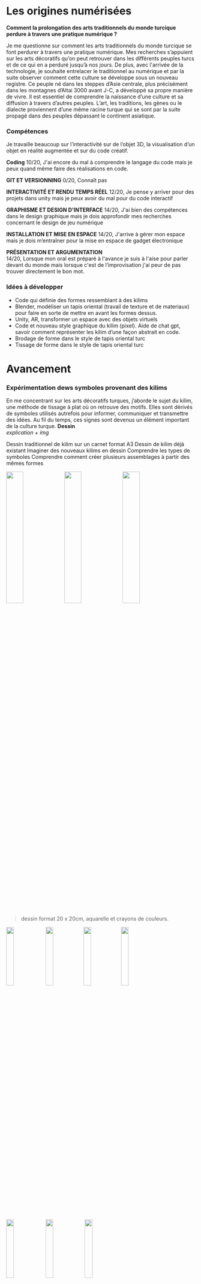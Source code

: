 # Les origines numérisées

**Comment la prolongation des arts traditionnels du monde turcique perdure à travers une pratique numérique ?**

Je me questionne sur comment les arts traditionnels du monde turcique se font perdurer à travers une pratique numérique. Mes recherches s’appuient sur les arts décoratifs qu’on peut retrouver dans les différents peuples turcs et de ce qui en a perduré jusqu’à nos jours. De plus, avec l'arrivée de la technologie, je souhaite entrelacer le traditionnel au numérique et par la suite observer comment cette culture se développe sous un nouveau registre. 
Ce peuple né dans les steppes d’Asie centrale, plus précisément dans les montagnes d’Altai 3000 avant J-C, a développé sa propre manière de vivre. Il est essentiel de comprendre la naissance d’une culture et sa diffusion à travers d’autres peuples. L’art, les traditions, les gènes ou le dialecte proviennent d’une même racine turque qui se sont par la suite propagé dans des peuples dépassant le continent asiatique.

### Compétences
Je travaille beaucoup sur l’interactivité sur de l’objet 3D, la visualisation d’un objet en réalité augmentée et sur du code créatif.

**Coding** 
10/20, J'ai encore du mal à comprendre le langage du code mais je peux quand même faire des réalisations en code. 

**GIT ET VERSIONNING**
0/20, Connaît pas

**INTERACTIVITÉ ET RENDU TEMPS RÉEL**
12/20, Je pense y arriver pour des projets dans unity mais je peux avoir du mal pour du code interactif

**GRAPHISME ET DESIGN D'INTERFACE**
14/20, J'ai bien des compétences dans le design graphique mais je dois approfondir mes recherches concernant le design de jeu numérique

**INSTALLATION ET MISE EN ESPACE** 
14/20, J'arrive à gérer mon espace mais je dois m’entraîner pour la mise en espace de gadget électronique 

**PRÉSENTATION ET ARGUMENTATION**  
14/20, Lorsque mon oral est préparé à l'avance je suis à l'aise pour parler devant du monde mais lorsque c'est de l’improvisation j'ai peur de pas trouver directement le bon mot. 


### Idées à développer <br>
- Code qui définie des formes ressemblant à des kilims
- Blender, modéliser un tapis oriental (travail de texture et de materiaux) pour faire en sorte de mettre en avant les formes dessus.
- Unity, AR, transformer un espace avec des objets virtuels
- Code et nouveau style graphique du kilim (pixel). Aide de chat gpt, savoir comment représenter les kilim d’une façon abstrait en code.
- Brodage de forme dans le style de tapis oriental turc
- Tissage de forme dans le style de tapis oriental turc


#  Avancement
### Expérimentation dews symboles provenant des kilims <br>
En me concentrant sur les arts décoratifs turques, j’aborde le sujet du kilim, une méthode de tissage à plat où on retrouve des motifs. Elles sont dérivés de symboles utilisés autrefois pour informer, communiquer et transmettre des idées. Au fil du temps, ces signes sont devenus un élément important de la culture turque. 
**Dessin** <br>
*explication* +
*img*

Dessin traditionnel de kilim
sur un carnet format A3
Dessin de kilim déjà existant 
Imaginer des nouveaux kilims en dessin
Comprendre les types de symboles
Comprendre comment créer plusieurs assemblages à partir des mêmes formes

<img src="img/dessin carnet/dessin1.png" alt="" width="30%"> <img src="img/dessin carnet/dessin2.png" alt="" width="30%"> <img src="img/dessin carnet/dessin3.png" alt="" width="30%">
> dessin format 20 x 20cm, aquarelle et crayons de couleurs.

<img src="img/dessin carnet/petit1.png" alt="" width="20%"> <img src="img/dessin carnet/petit2.png" alt="" width="20%"><img src="img/dessin carnet/petit3.png" alt="" width="20%"><img src="img/dessin carnet/petit4.png" alt="" width="20%"><img src="img/dessin carnet/petit5.png" alt="" width="20%"> <img src="img/dessin carnet/petit6.png" alt="" width="20%"> <img src="img/dessin carnet/petit7.png" alt="" width="20%">
> dessin petit format 10 x 7cm, techniques mixtes. 


Dessin vectoriel de killim
*expilcation* <br> <br>
<img src="img/vecto/Component 1.png" alt="" width="80%">

> Union

<img src="img/vecto/Component 2.png" alt="" width="80%">

>Elibelinde

<img src="img/vecto/Component 4.png" alt="" width="80%">

> Bereket

<img src="img/vecto/Component 5.png" alt="" width="80%">

> Scoprion mais avec même base

<img src="img/vecto/Component 6.png" alt="" width="80%">

> Monster's feet

<img src="img/vecto/Component 7.png" alt="" width="80%">

> Tarnak

<img src="img/vecto/Component 8.png" alt="" width="80%">

> Eye

<img src="img/vecto/Component 9.png" alt="" width="80%">

> Bukagi

<img src="img/vecto/Component 10.png" alt="" width="70%">

> Bereket


Travail d'assemblage de forme 
Travail sur un style de pixel, rendre le kilim 

**IA experimentation ** <br>
J’utilise l’IA pour générer des symboles de kilim que j’intègre ensuite dans différents projets. Ce processus examine si les technologies modernes peuvent imiter la création de motifs traditionnels et dans quelle mesure ces styles restent reconnaissables. Cependant, les dessins générés par l’IA introduisent souvent une divergence unique de la réalité, ce qui entraîne une réinterprétation fascinante des motifs traditionnels.

<img src="img/groupeIA/groupe1.png" alt="" width="100%">

> Proposition de pattern kilim par une intelligence artificielle, Mid Journey 
> Utilisation de prompt "Generate me a symbol elibelinde of kilim" 
> Le paramètre “--tile” permet de créer une image qui pourra se répéter

<img src="img/groupeIA/groupe1-1.png" alt="" width="100%">

> prompt
> 

<img src="img/groupeIA/groupe3.png" alt="" width="100%">

### IA critique
Voir les connaissances de l'IA au sujet des kilim

### Wave function 
Code qui permet de faire répéter une image sur VS Code 
    https://www.youtube.com/watch?v=rI_y2GAlQFM
Utilisation de mes dessins vectoriels pour le faire répéter en code 
Utilisation des motifs générer par IA pour le faire répéter en code 

*img*

### Artistes references <br>
Ahmed Faig 

### Accrochage 
<img src="img/install/testinstall.png" alt="" width="40%">

> Aide de Bastien afin de bien définir l'emplacement de chaque motif en élaborant des catégoris.

### Tissages

<img src="img/tissage/tissagevague.png" alt="" width="30%"> <img src="img/tissage/tissagetigre.png" alt="" width="30%"> <img src="img/tissage/tissagescorpion.png" alt="" width="30%">
<img src="img/tissage/tissagerien.png" alt="" width="30%"> <img src="img/tissage/tissagefroid.png" alt="" width="30%">

> Tissage à partir des modèles des symboles véctorisés


### Sujet de mémoire
**Scan 3D**

### Sujet sur le langage (sujet de recherche pour Venya et Valérie).
**Travail sur la traduction**
+ mettre audio / video


### Discussion + Aide 
**Bastien** + ref donné par Bastien 
**Valérie** 
**Lita** + ref ia pour code Claude
**Anne-Sophie**
**Hind**








